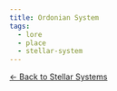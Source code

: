 ```yaml
---
title: Ordonian System
tags:
  - lore
  - place
  - stellar-system
---
```

[<- Back to Stellar Systems](index.md)